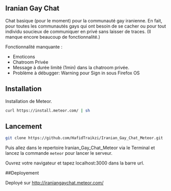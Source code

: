 ## Iranian Gay Chat

Chat basique (pour le moment) pour la communauté gay iranienne. En fait, pour toutes les communautés gays qui ont besoin de se cacher ou pour tout individu soucieux de communiquer en privé sans laisser de traces. (Il manque encore beaucoup de fonctionnalité.)

Fonctionnalité manquante :

- Emoticons
- Chatroom Privée
- Message à durée limité (1min) dans la chatroom privée.
- Problème à débugger: Warning pour Sign in sous Firefox OS 

## Installation

Installation de Meteor.

```bash 
curl https://install.meteor.com/ | sh
```

## Lancement

```bash
git clone https://github.com/HafidTraikzi/Iranian_Gay_Chat_Meteor.git
```

Puis allez dans le repertoire Iranian_Gay_Chat_Meteor via le Terminal et lancez la commande ``` meteor ``` pour lancer le serveur.

Ouvrez votre navigateur et tapez localhost:3000 dans la barre url.

##Deployement

Deployé sur http://iraniangaychat.meteor.com/
